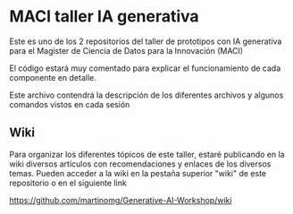 # MACI taller IA generativa

Este es uno de los 2 repositorios del taller de prototipos con IA generativa para el Magister de Ciencia de Datos para la Innovación (MACI)

El código estará muy comentado para explicar el funcionamiento de cada componente en detalle.

Este archivo contendrá la descripción de los diferentes archivos y algunos comandos vistos en cada sesión

## Wiki

Para organizar los diferentes tópicos de este taller, estaré publicando en la wiki diversos artículos con recomendaciones y enlaces de los diversos temas. Pueden acceder a la wiki en la pestaña superior "wiki" de este repositorio o en el siguiente link

https://github.com/martinomg/Generative-AI-Workshop/wiki